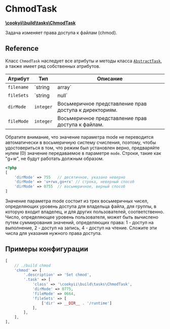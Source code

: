 ChmodTask
=========

[**\cookyii\build\tasks\ChmodTask**][]

Задача изменяет права доступа к файлам (chmod).

Reference
---------

Класс `ChmodTask` наследует все атрибуты и методы класса [`AbstractTask`][], а также имеет ряд собственных атрибутов.

| Атрибут | Тип | Описание | 
| ------- | --- | -------- |
| `filename` | `string|array` | Путь к файлу, которому необходимо изменить права доступа. |
| `fileSets` | `string|null` | Массив, описывающий правила поиска файлов для изменения прав доступа. |
| `dirMode` | `integer` | Восьмеричное представление прав доступа к директориям. |
| `fileMode` | `integer` | Восьмеричное представление прав доступа к файлам. |

Обратите внимание, что значение параметра mode не переводится автоматически в восьмеричную систему счисления,
поэтому, чтобы удостовериться в том, что режим был установлен верно, предваряйте нулем (0) значение передаваемое 
в параметре `mode`. Строки, такие как "g+w", не будут работать должным образом.

```php
<?php
[
    'dirMode' => 755   // десятичное, указано неверно
    'dirMode' => 'u+rwx,go+rx' // строка, неверный способ
    'dirMode' => 0755  // восьмеричное, верный способ
]
```

Значение параметра mode состоит из трех восьмеричных чисел, определяющих уровень доступа для владельца файла, 
для группы, в которую входит владелец, и для других пользователей, соответственно. 
Число, определяющее уровень пользователя, может быть вычислено путем суммирования значений, 
определяющих права: 1 - доступ на выполнение, 2 - доступ на запись, 4 - доступ на чтение. 
Сложите эти числа для указания нужного права доступа.

Примеры конфигурации
--------------------
```php
[
    // ./build chmod
    'chmod' => [
        '.description' => 'Set chmod',
        '.task' => [
            'class' => '\cookyii\build\tasks\ChmodTask',
            'dirMode' => 0775,
            'fileMode' => 0664,
            'fileSets' => [
                ['dir' => __DIR__ . '/runtime']
            ],
        ],
    ],
],
```

[**\cookyii\build\tasks\ChmodTask**]: https://github.com/cookyii/build/blob/master/tasks/ChmodTask.php
[`AbstractTask`]: 03-reference-abstract-task.md
